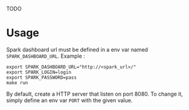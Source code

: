 TODO

# Usage

Spark dashboard url must be defined in a env var named `SPARK_DASHBOARD_URL`.
Example :
````
export SPARK_DASHBOARD_URL="http://<spark_url>/"
export SPARK_LOGIN=login
export SPARK_PASSWORD=pass
make run
````

By default, create a HTTP server that listen on port 8080. To change it,
simply define an env var `PORT` with the given value.
